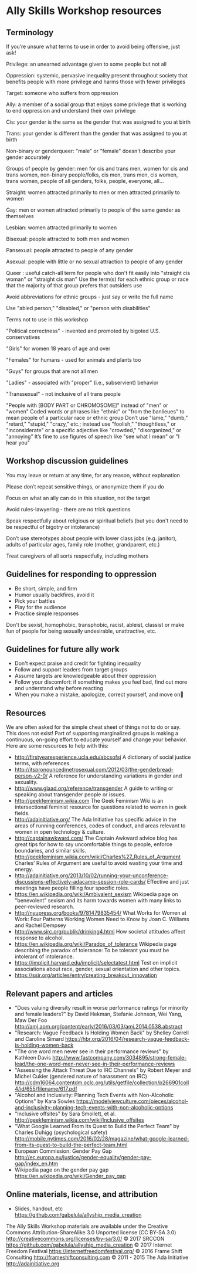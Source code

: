 # Ally Skills Workshop resources

## Terminology

If you’re unsure what terms to use in order to avoid being offensive, just ask!


Privilege: an unearned advantage given to some people but not all

Oppression: systemic, pervasive inequality present throughout society that benefits people with more privilege and harms those with fewer privileges

Target: someone who suffers from oppression

Ally: a member of a social group that enjoys some privilege that is working to end oppression and understand their own privilege

Cis: your gender is the same as the gender that was assigned to you at birth

Trans: your gender is different than the gender that was assigned to you at birth

Non-binary or genderqueer: "male" or "female" doesn't describe your gender accurately

Groups of people by gender: men for cis and trans men, women for cis and trans women, non-binary people/folks, cis men, trans men, cis women, trans women, people of all genders, folks, people, everyone, all...

Straight: women attracted primarily to men or men attracted primarily to women

Gay: men or women attracted primarily to people of the same gender as themselves

Lesbian: women attracted primarily to women

Bisexual: people attracted to both men and women

Pansexual: people attracted to people of any gender

Asexual: people with little or no sexual attraction to people of any gender

Queer : useful catch-all term for people who don't fit easily into "straight cis woman" or "straight cis man"
Use the term(s) for each ethnic group or race that the majority of that group prefers that outsiders use

Avoid abbreviations for ethnic groups - just say or write the full name

Use "abled person," "disabled," or "person with disabilities"

Terms not to use in this workshop

"Political correctness" - invented and promoted by bigoted U.S. conservatives

"Girls" for women 18 years of age and over

"Females" for humans - used for animals and plants too

"Guys" for groups that are not all men

"Ladies" - associated with "proper" (i.e., subservient) behavior

"Transsexual" - not inclusive of all trans people

"People with [BODY PART or CHROMOSOME]" instead of "men" or "women"
Coded words or phrases like "ethnic" or "from the banlieues" to mean people of a particular race or ethnic group
Don’t use "lame," "dumb," "retard," "stupid," "crazy," etc.; instead use "foolish," "thoughtless," or "inconsiderate" or a specific adjective like "crowded," "disorganized," or "annoying"
It’s fine to use figures of speech like "see what I mean" or "I hear you"

## Workshop discussion guidelines

You may leave or return at any time, for any reason, without explanation

Please don’t repeat sensitive things, or anonymize them if you do

Focus on what an ally can do in this situation, not the target

Avoid rules-lawyering - there are no trick questions

Speak respectfully about religious or spiritual beliefs (but you don't need to be respectful of bigotry or intolerance)

Don’t use stereotypes about people with lower class jobs (e.g. janitor), adults of particular ages, family role (mother, grandparent, etc.)

Treat caregivers of all sorts respectfully, including mothers

## Guidelines for responding to oppression

* Be short, simple, and firm
* Humor usually backfires, avoid it
* Pick your battles
* Play for the audience
* Practice simple responses

Don't be sexist, homophobic, transphobic, racist, ableist, classist or make fun of people for being sexually undesirable, unattractive, etc.

## Guidelines for future ally work

* Don't expect praise and credit for fighting inequality
* Follow and support leaders from target groups
* Assume targets are knowledgeable about their oppression
* Follow your discomfort: if something makes you feel bad, find out more and understand why before reacting
* When you make a mistake, apologize, correct yourself, and move on


## Resources

We are often asked for the simple cheat sheet of things not to do or say. This does not exist! Part of supporting marginalized groups is making a continuous, on-going effort to educate yourself and change your behavior. Here are some resources to help with this:

* http://firstyearexperience.ucla.edu/abcsofsj A dictionary of social justice terms, with references.
* http://itspronouncedmetrosexual.com/2012/03/the-genderbread-person-v2-0/ A reference for understanding variations in gender and sexuality.
* http://www.glaad.org/reference/transgender A guide to writing or speaking about transgender people or issues.
* http://geekfeminism.wikia.com The Geek Feminism Wiki is an intersectional feminist resource for questions related to women in geek fields.
* http://adainitiative.org/ The Ada Initiative has specific advice in the areas of running conferences, codes of conduct, and areas relevant to women in open technology & culture.
* http://captainawkward.com/ The Captain Awkward advice blog has great tips for how to say uncomfortable things to people, enforce boundaries, and similar skills.
http://geekfeminism.wikia.com/wiki/Charles%27_Rules_of_Argument Charles’ Rules of Argument are useful to avoid wasting your time and energy.
* http://adainitiative.org/2013/10/02/running-your-unconference-discussions-effectively-adacamp-session-role-cards/ Effective and just meetings have people filling four specific roles.
* https://en.wikipedia.org/wiki/Ambivalent_sexism Wikipedia page on "benevolent" sexism and its harm towards women with many links to peer-reviewed research.
* http://nyupress.org/books/9781479835454/ What Works for Women at Work: Four Patterns Working Women Need to Know by Joan C. Williams and Rachel Dempsey
* http://www.sirc.org/publik/drinking4.html How societal attitudes affect response to alcohol.
* https://en.wikipedia.org/wiki/Paradox_of_tolerance Wikipedia page describing the paradox of tolerance: To be tolerant you must be intolerant of intolerance.
* https://implicit.harvard.edu/implicit/selectatest.html  Test on implicit associations about race, gender, sexual orientation and other topics.
* https://ssir.org/articles/entry/creating_breakout_innovation 

## Relevant papers and articles

* "Does valuing diversity result in worse performance ratings for minority and female leaders?" by David Hekman, Stefanie Johnson, Wei Yang, Maw Der Foo http://amj.aom.org/content/early/2016/03/03/amj.2014.0538.abstract
* "Research: Vague Feedback Is Holding Women Back" by Shelley Correll and Caroline Simard https://hbr.org/2016/04/research-vague-feedback-is-holding-women-back
* "The one word men never see in their performance reviews" by Kathleen Davis http://www.fastcompany.com/3034895/strong-female-lead/the-one-word-men-never-see-in-their-performance-reviews
* "Assessing the Attack Threat Due to IRC Channels" by Robert Meyer and Michel Cukier (gendered nature of harassment on IRC) http://cdm16064.contentdm.oclc.org/utils/getfile/collection/p266901coll4/id/655/filename/617.pdf
* "Alcohol and Inclusivity: Planning Tech Events with Non-Alcoholic Options" by Kara Sowles https://modelviewculture.com/pieces/alcohol-and-inclusivity-planning-tech-events-with-non-alcoholic-options
* "Inclusive offsites" by Sara Smollett, et al.  http://geekfeminism.wikia.com/wiki/Inclusive_offsites
* "What Google Learned From Its Quest to Build the Perfect Team" by Charles Duhigg (psychological safety) http://mobile.nytimes.com/2016/02/28/magazine/what-google-learned-from-its-quest-to-build-the-perfect-team.html
* European Commission: Gender Pay Gap http://ec.europa.eu/justice/gender-equality/gender-pay-gap/index_en.htm
* Wikipedia page on the gender pay gap https://en.wikipedia.org/wiki/Gender_pay_gap

## Online materials, license, and attribution

* Slides, handout, etc https://github.com/gabelula/allyship_media_creation

The Ally Skills Workshop materials are available under the Creative Commons Attribution-ShareAlike 3.0 Unported license (CC BY-SA 3.0) http://creativecommons.org/licenses/by-sa/3.0/
© 2017 SRCCON https://github.com/gabelula/allyship_media_creation 
© 2017 Internet Freedom Festival https://internetfreedomfestival.org/
© 2016 Frame Shift Consulting http://frameshiftconsulting.com
© 2011 - 2015 The Ada Initiative http://adainitiative.org

